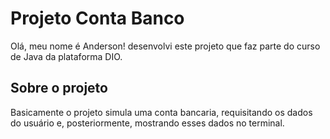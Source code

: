 # Projeto Conta Banco 

Olá, meu nome é Anderson! desenvolvi este projeto que faz parte do curso de Java da plataforma DIO.

## Sobre o projeto

Basicamente o projeto simula uma conta bancaria, requisitando os dados do usuário e, posteriormente, mostrando esses dados no terminal.
